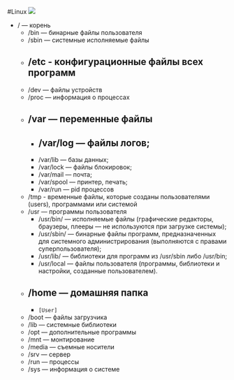 #Linux 
![](Pasted%20image%2020230827143512.png)
- / — корень
	- /bin — бинарные файлы пользователя
	- /sbin — системные исполняемые файлы
	- ## /etc - конфигурационные файлы всех программ
	- /dev — файлы устройств
	- /proc — информация о процессах
	- ## /var — переменные файлы
		- ## /var/log — файлы логов;
		- /var/lib — базы данных;
		- /var/lock — файлы блокировок;
		- /var/mail — почта;
		- /var/spool — принтер, печать;
		- /var/run — pid процессов
	- /tmp - временные файлы, которые созданы пользователями (users), программами или системой
	- /usr — программы пользователя
		- /usr/bin/ — исполняемые файлы (графические редакторы, браузеры, плееры — не используются при загрузке системы);
		- /usr/sbin/ — бинарные файлы программ, предназначенных для системного администрирования (выполняются с правами суперпользователя);
		- /usr/lib/ — библиотеки для программ из /usr/sbin либо /usr/bin;
		-  /usr/local — файлы пользователя (программы, библиотеки и настройки, созданные пользователем).
	- ## /home — домашняя папка
		- `[User]`
	- /boot — файлы загрузчика
	- /lib — системные библиотеки
	- /opt — дополнительные программы
	- /mnt — монтирование
	- /media — съемные носители
	- /srv — сервер
	- /run — процессы
	- /sys — информация о системе

